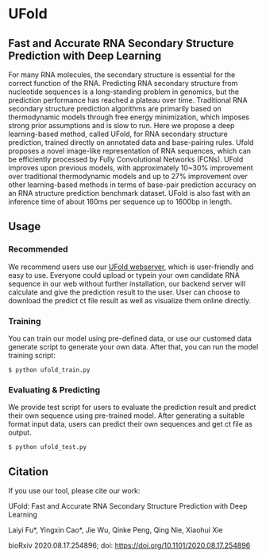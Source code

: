 # UFold

## Fast and Accurate RNA Secondary Structure Prediction with Deep Learning

For many RNA molecules, the secondary structure is essential for the correct function of the RNA. Predicting RNA secondary structure from nucleotide sequences is a long-standing problem in genomics, but the prediction performance has reached a plateau over time. Traditional RNA secondary structure prediction algorithms are primarily based on thermodynamic models through free energy minimization, which imposes strong prior assumptions and is slow to run. Here we propose a deep learning-based method, called UFold, for RNA secondary structure prediction, trained directly on annotated data and base-pairing rules. Ufold proposes a novel image-like representation of RNA sequences, which can be efficiently processed by Fully Convolutional Networks (FCNs). UFold improves upon previous models, with approximately 10~30% improvement over traditional thermodynamic models and up to 27% improvement over other learning-based methods in terms of base-pair prediction accuracy on an RNA structure prediction benchmark dataset. UFold is also fast with an inference time of about 160ms per sequence up to 1600bp in length.

## Usage

### Recommended
We recommend users use our [UFold webserver](https://ufold.ics.uci.edu), which is user-friendly and easy to use. Everyone could upload or typein your own candidate RNA sequence in our web without further installation, our backend server will calculate and give the prediction result to the user. User can choose to download the predict ct file result as well as visualize them online directly.

### Training
You can train our model using pre-defined data, or use our customed data generate script to generate your own data. After that, you can run the model training script:
<pre><code>$ python ufold_train.py
</code></pre> 

### Evaluating & Predicting
We provide test script for users to evaluate the prediction result and predict their own sequence using pre-trained model. After generating a suitable format input data, users can predict their own sequences and get ct file as output.
<pre><code>$ python ufold_test.py
</code></pre> 

## Citation

If you use our tool, please cite our work: 

UFold: Fast and Accurate RNA Secondary Structure Prediction with Deep Learning

Laiyi Fu*, Yingxin Cao*, Jie Wu, Qinke Peng, Qing Nie, Xiaohui Xie

bioRxiv 2020.08.17.254896; doi: https://doi.org/10.1101/2020.08.17.254896
